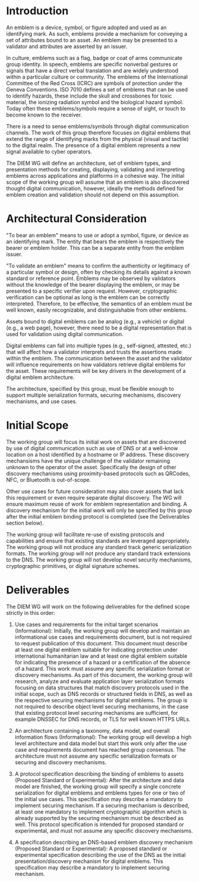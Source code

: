 # Introduction

An emblem is a device, symbol, or figure adopted and used as an identifying mark.
As such, emblems provide a mechanism for conveying a set of attributes bound to an asset. 
An emblem may be presented to a validator and attributes are asserted by an issuer.

In culture, emblems such as a flag, badge or coat of arms communicate group identity.
In speech, emblems are specific nonverbal gestures or signals that have a direct verbal translation and are widely understood within a particular culture or community.
The emblems of the International Committee of the Red Cross (ICRC)  are symbols of protection under the Geneva Conventions.
ISO 7010 defines a set of emblems that can be used to identify hazards, these include the skull and crossbones for toxic material, the ionizing radiation symbol and the biological hazard symbol.
Today often these emblems/symbols require a sense of sight, or touch to become known to the receiver.

There is a need to sense emblems/symbols through digital communication channels.
The work of this group therefore focuses on digital emblems that extend the range of identifying marks from the physical (visual and tactile) to the digital realm.
The presence of a digital emblem represents a new signal available to cyber operators. 

The DIEM WG will define an architecture, set of emblem types, and presentation methods for creating, displaying, validating and interpreting emblems across applications and platforms in a cohesive way.
The initial scope of the working group will assume that an emblem is also discovered thought digital communication, however, ideally the methods defined for emblem creation and validation should not depend on this assumption.


# Architectural Consideration

"To bear an emblem" means to use or adopt a symbol, figure, or device as an identifying mark. 
The entity that bears the emblem is respectively the bearer or emblem holder. 
This can be a separate entity from the emblem issuer.

"To validate an emblem" means to confirm the authenticity or legitimacy of a particular symbol or design, often by checking its details against a known standard or reference point. 
Emblems may be observed by validators without the knowledge of the bearer displaying the emblem, or may be presented to a specific verifier upon request.
However, cryptographic verification can be optional as long is the emblem can be correctly interpreted.
Therefore, to be effective, the semantics of an emblem must be well known, easily recognizable, and distinguishable from other emblems.

Assets bound to digital emblems can be analog (e.g., a vehicle) or digital (e.g., a web page), however, there need to be a digital representation that is used for validation using digital communication.

Digital emblems can fall into multiple types (e.g., self-signed, attested, etc.) that will affect how a validator interprets and trusts the assertions made within the emblem.
The communication between the asset and the validator will influence requirements on how validators retrieve digital emblems for the asset. 
These requirements will be key drivers in the development of a digital emblem architecture.

The architecture, specified by this group, must be flexible enough to support multiple serialization formats, securing mechanisms, discovery mechanisms, and use cases. 

# Initial Scope

The working group will focus its initial work on assets that are discovered by use of digital communication such as use of DNS or at a well-know location on a host identified by a hostname or IP address. These discovery mechansisms have the unique challenge of the validator remaining unknown to the operator of the asset.
Specifically the design of other discovery mechanisms using proximity-based protocols such as  QRCodes, NFC, or Bluetooth is out-of-scope.

Other use cases for future consideration may also cover assets that lack this requirement or even require separate digital discovery. The WG will ensure maximum reuse of work for emblem representation and binding. 
A discovery mechanism for the initial work will only be specified by this group after the initial emblem binding protocol is completed (see the Deliverables section below).

The working group will facilitate re-use of existing protocols and capabilities and ensure that existing standards are leveraged appropriately.
The working group will not produce any standard track generic serialization formats. 
The working group will not produce any standard track extensions to the DNS. 
The working group will not develop novel security mechanisms, cryptographic primitives, or digital signature schemes. 


# Deliverables

The DIEM WG will work on the following deliverables for the defined scope strictly in this order:

1. Use cases and requirements for the initial target scenarios (Informational):
   Initially, the working group will develop and maintain an informational use cases and requirements document, but is not required to request publication of this document. 
   This document must describe at least one digital emblem suitable for indicating protection under international humanitarian law and at least one digital emblem suitable for indicating the presence of a hazard or a certification of the absence of a hazard. 
   This work must assume any specific serialization format or discovery mechanisms.
   As part of this document, the working group will research, analyze and evaluate application layer serialization formats focusing on data structures that match discovery protocols used in the initial scope, such as DNS records or structured fields in DNS, as well as the respective securing mechanisms for digital emblems. 
   The group is not required to describe object level securing mechanisms, in the case that existing protocol level securing mechanisms are sufficient, for example DNSSEC for DNS records, or TLS for well known HTTPS URLs. 

2. An architecture containing a taxonomy, data model, and overall information flows (Informational):
   The working group will develop a high level architecture and data model but start this work only after the use case and requirements document has reached group consensus. 
   The architecture must not assume any specific serialization formats or securing and discovery mechanisms.

3. A protocol specification describing the binding of emblems to assets (Proposed Standard or Experimental):
   After the architecture and data model are finished, the working group will specify a single concrete serialization for digital emblems and emblems types for one or two of the initial use cases. 
   This specification may describe a mandatory to implement securing mechanism. 
   If a securing mechanism is described, at least one mandatory to implement cryptographic algorithm which is already supported by the securing mechanism must be described as well. 
   This protocol specification is intended for proposed standard or experimental, and must not assume any specific discovery mechanisms.

4. A specification describing an DNS-based emblem discovery mechanism (Proposed Standard or Experimental):
   A proposed standard or experimental specification describing the use of the DNS as the initial presentation/discovery mechanism for digital emblems. 
   This specification may describe a mandatory to implement securing mechanism.
